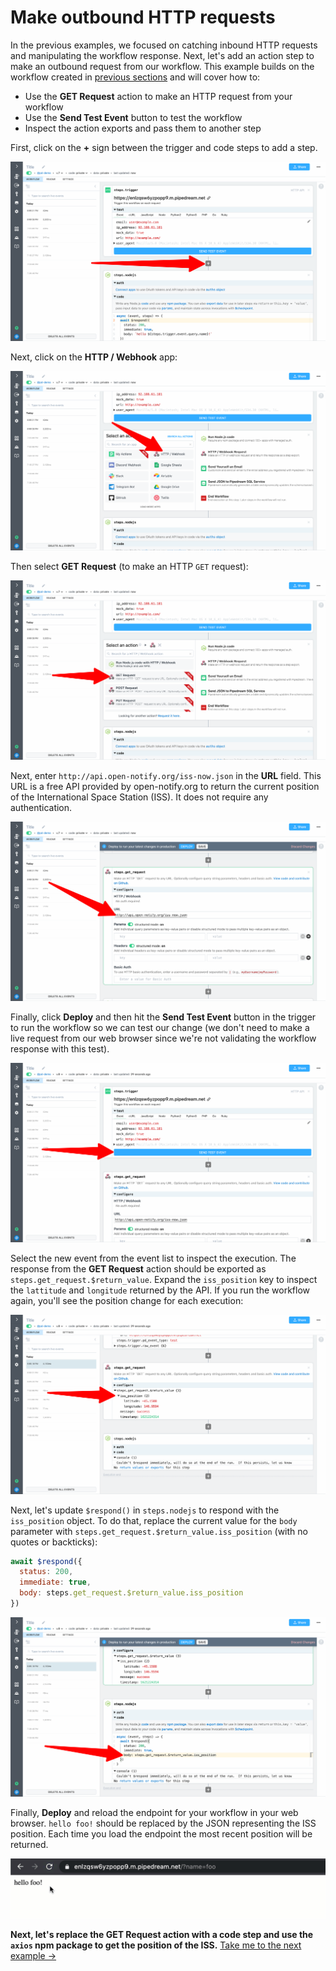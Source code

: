 # Make outbound HTTP requests

In the previous examples, we focused on catching inbound HTTP requests and manipulating the workflow response. Next, let's add an action step to make an outbound request from our workflow. This example builds on the workflow created in [previous sections](/quickstart/) and will cover how to:

- Use the **GET Request** action to make an HTTP request from your workflow
- Use the **Send Test Event** button to test the workflow
- Inspect the action exports and pass them to another step

First, click on the **+** sign between the trigger and code steps to add a step.

![image-20210516204038767](../images/image-20210516204038767.png)

Next, click on the **HTTP / Webhook** app:

![image-20210516204148639](../images/image-20210516204148639.png)

Then select **GET Request** (to make an HTTP `GET` request):

![image-20210516204229156](../images/image-20210516204229156.png)

Next, enter `http://api.open-notify.org/iss-now.json` in the **URL** field. This URL is a free API provided by open-notify.org  to return the current position of the International Space Station (ISS). It does not require any authentication.

![image-20210516210136157](../images/image-20210516210136157.png)

Finally, click **Deploy** and then hit the **Send Test Event** button in the trigger to run the workflow so we can test our change (we don't need to make a live request from our web browser since we're not validating the workflow response with this test).

![image-20210516210434021](../images/image-20210516210434021.png)

Select the new event from the event list to inspect the execution. The response from the **GET Request** action should be exported as `steps.get_request.$return_value`. Expand the `iss_position` key to inspect the `lattitude` and `longitude` returned by the API. If you run the workflow again, you'll see the position change for each execution:

![image-20210516210735882](../images/image-20210516210735882.png)

Next, let's update `$respond()` in `steps.nodejs` to respond with the `iss_position` object. To do that, replace the current value for the `body` parameter with `steps.get_request.$return_value.iss_position` (with no quotes or backticks):

```javascript
await $respond({
  status: 200,
  immediate: true,
  body: steps.get_request.$return_value.iss_position
})
```

![image-20210516211333394](../images/image-20210516211333394.png)

Finally, **Deploy** and reload the endpoint for your workflow in your web browser. `hello foo!` should be replaced by the JSON representing the ISS position. Each time you load the endpoint the most recent position will be returned.

![iss_position](./iss_position-1824870.gif)

**Next, let's replace the GET Request action with a code step and use the `axios` npm package to get the position of the ISS.** [Take me to the next example &rarr;](../using-npm-packages/) 

